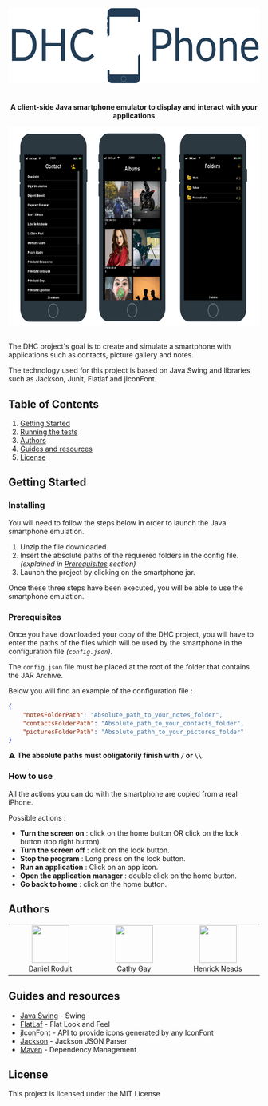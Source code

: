 <div align="center">
            <a href="https://gitlab.com/d-roduit/projet-smartphone-dhc/"><img src="dhc-phone.svg" align="center" height="150" alt="DHC Phone"></a>

#

<p align="center">
    <strong>A client-side Java smartphone emulator to display and interact with your applications</strong>
</p>

</div>


<div align="center">
    <a href="https://gitlab.com/d-roduit/projet-smartphone-dhc/"><img src="examples.jpg" align="center" height="400" alt="Examples"></a>
</div>
<br>

<!-- ![](https://github.com/bbc/peaks.js/blob/master/peaks.png?raw=1) -->

The DHC project's goal is to create and simulate a smartphone with applications such as contacts, picture gallery and notes.

The technology used for this project is based on Java Swing and libraries such as Jackson, Junit, Flatlaf and jIconFont.   


## Table of Contents

1. [Getting Started](#getting-started)
2. [Running the tests](#running-the-tests)
3. [Authors](#authors)
4. [Guides and resources](#guides-and-resources)
5. [License](#license)

## <a name="getting-started"></a>Getting Started

### Installing

You will need to follow the steps below in order to launch the Java smartphone emulation.

1. Unzip the file downloaded.
2. Insert the absolute paths of the requiered folders in the config file. *(explained in [Prerequisites](###Prerequisites) section)*
3. Launch the project by clicking on the smartphone jar.

Once these three steps have been executed, you will be able to use the smartphone emulation.

### Prerequisites

Once you have downloaded your copy of the DHC project, you will have to enter the paths of the files which will be used by the smartphone in the configuration file *(`config.json`)*.

The `config.json` file must be placed at the root of the folder that contains the JAR Archive.

Below you will find an example of the configuration file : 
```json
{
    "notesFolderPath": "Absolute_path_to_your_notes_folder",
    "contactsFolderPath": "Absolute_path_to_your_contacts_folder",
    "picturesFolderPath": "Absolute_pathh_to_your_pictures_folder"
}
```

**:warning: The absolute paths must obligatorily finish with `/` or `\\`.**


### How to use

All the actions you can do with the smartphone are copied from a real iPhone.

Possible actions :
- **Turn the screen on** : click on the home button OR click on the lock button (top right button).
- **Turn the screen off** : click on the lock button.
- **Stop the program** : Long press on the lock button.
- **Run an application** : Click on an app icon.
- **Open the application manager** : double click on the home button.
- **Go back to home** : click on the home button.

## <a name="authors"></a>Authors

<table>
   <tbody>
      <tr>
         <td align="center" valign="top" width="11%">
            <a href="https://github.com/d-roduit">
            <img src="https://github.com/d-roduit.png?s=75" width="75" height="75"><br />
            Daniel Roduit
            </a>
         </td>
         <td align="center" valign="top" width="11%">
            <a href="https://gitlab.com/g.cathy">
            <img src="https://secure.gravatar.com/avatar/8249f413f33aff71168b6c34d4bffbc3?s=180&d=identicon" width="75" height="75"><br />
            Cathy Gay
            </a>
         </td>
         <td align="center" valign="top" width="11%">
            <a href="https://gitlab.com/Henrick_Neads">
            <img src="https://secure.gravatar.com/avatar/e4ee014d6287b3d015de146e2db3b461?s=180&d=identicon" width="75" height="75"><br />
            Henrick Neads
            </a>
         </td>
      </tr>
   </tbody>
</table>

## <a name="guides-and-resources"></a>Guides and resources

* [Java Swing](https://docs.oracle.com/javase/8/docs/technotes/guides/swing/index.html) - Swing
* [FlatLaf](https://www.formdev.com/flatlaf/) - Flat Look and Feel
* [jIconFont](http://jiconfont.github.io/) - API to provide icons generated by any IconFont
* [Jackson](https://github.com/FasterXML/jackson) - Jackson JSON Parser
* [Maven](https://maven.apache.org/) - Dependency Management


## <a name="license"></a>License

This project is licensed under the MIT License
